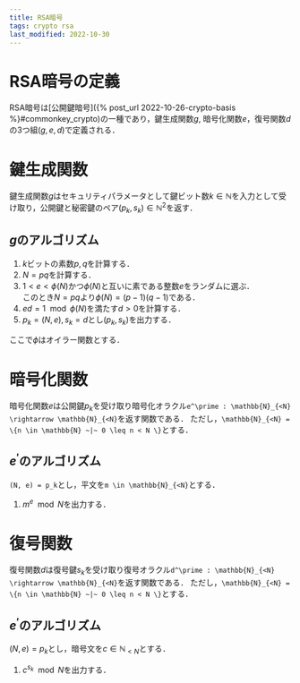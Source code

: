 ```yaml
---
title: RSA暗号
tags: crypto rsa
last_modified: 2022-10-30
---
```


# RSA暗号の定義
RSA暗号は[公開鍵暗号]({% post_url 2022-10-26-crypto-basis %}#commonkey_crypto)の一種であり，鍵生成関数$g$, 暗号化関数$e$，復号関数$d$の3つ組$(g, e, d)$で定義される．

# 鍵生成関数

鍵生成関数$g$はセキュリティパラメータとして鍵ビット数$k \in \mathbb{N}$を入力として受け取り，公開鍵と秘密鍵のペア$(p_k, s_k) \in \mathbb{N}^2$を返す．

## $g$のアルゴリズム

1. $k$ビットの素数$p, q$を計算する．
2. $N = pq$を計算する．
3. $1 < e < \phi(N)$かつ$\phi(N)$と互いに素である整数$e$をランダムに選ぶ．<br>このとき$N = pq$より$\phi(N) = (p - 1)(q - 1)$である．
4. $ed = 1 \mod \phi(N)$を満たす$d > 0$を計算する．
5. $p_k = (N, e), s_k = d$とし$(p_k, s_k)$を出力する．

ここで$\phi$はオイラー関数とする．

# 暗号化関数
暗号化関数$e$は公開鍵$p_k$を受け取り暗号化オラクル`e^\prime : \mathbb{N}_{<N} \rightarrow \mathbb{N}_{<N}`を返す関数である．
ただし，`\mathbb{N}_{<N} = \{n \in \mathbb{N} ~|~ 0 \leq n < N \}`とする．

## $e^\prime$のアルゴリズム
`(N, e) = p_k`とし，平文を`m \in \mathbb{N}_{<N}`とする．

1. $m^e \mod N$を出力する．


# 復号関数

復号関数$d$は復号鍵$s_k$を受け取り復号オラクル`d^\prime : \mathbb{N}_{<N} \rightarrow \mathbb{N}_{<N}`を返す関数である．
ただし，`\mathbb{N}_{<N} = \{n \in \mathbb{N} ~|~ 0 \leq n < N \}`とする．

## $e^\prime$のアルゴリズム
$(N, e) = p_k$とし，暗号文を$c \in \mathbb{N}_{<N}$とする．

1. $c^{s_k} \mod N$を出力する．

